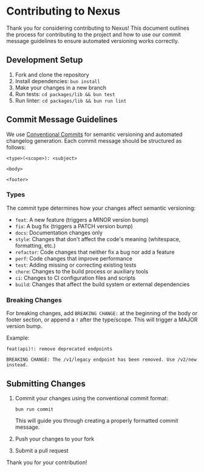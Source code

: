 # Contributing to Nexus

Thank you for considering contributing to Nexus! This document outlines the process for contributing to the project and how to use our commit message guidelines to ensure automated versioning works correctly.

## Development Setup

1. Fork and clone the repository
2. Install dependencies: `bun install`
3. Make your changes in a new branch
4. Run tests: `cd packages/lib && bun test`
5. Run linter: `cd packages/lib && bun run lint`

## Commit Message Guidelines

We use [Conventional Commits](https://www.conventionalcommits.org/) for semantic versioning and automated changelog generation. Each commit message should be structured as follows:

```
<type>(<scope>): <subject>

<body>

<footer>
```

### Types

The commit type determines how your changes affect semantic versioning:

- `feat`: A new feature (triggers a MINOR version bump)
- `fix`: A bug fix (triggers a PATCH version bump)
- `docs`: Documentation changes only
- `style`: Changes that don't affect the code's meaning (whitespace, formatting, etc.)
- `refactor`: Code changes that neither fix a bug nor add a feature
- `perf`: Code changes that improve performance
- `test`: Adding missing or correcting existing tests
- `chore`: Changes to the build process or auxiliary tools
- `ci`: Changes to CI configuration files and scripts
- `build`: Changes that affect the build system or external dependencies

### Breaking Changes

For breaking changes, add `BREAKING CHANGE:` at the beginning of the body or footer section, or append a `!` after the type/scope. This will trigger a MAJOR version bump.

Example:
```
feat(api)!: remove deprecated endpoints

BREAKING CHANGE: The /v1/legacy endpoint has been removed. Use /v2/new instead.
```

## Submitting Changes

1. Commit your changes using the conventional commit format:
   ```
   bun run commit
   ```
   This will guide you through creating a properly formatted commit message.

2. Push your changes to your fork
3. Submit a pull request

Thank you for your contribution!